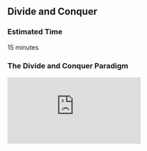 ## Divide and Conquer

### Estimated Time

15 minutes

### The Divide and Conquer Paradigm 

<iframe src="https://www.youtube.com/embed/59tlhDghFnA" frameborder="0" allow="autoplay; encrypted-media" allowfullscreen></iframe>

 
